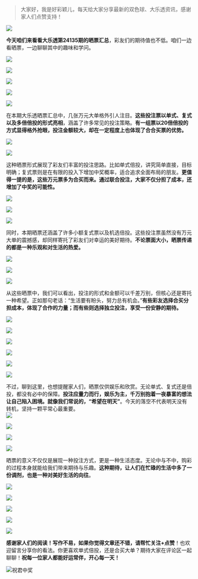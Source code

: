 > 大家好，我是好彩颖儿，每天给大家分享最新的双色球、大乐透资讯，感谢家人们点赞支持！

![](https://cdn.jsdelivr.net/gh/wangwenjie1314/PicCDN/2024-7-12/1720763627240-image.png)


**今天咱们来看看大乐透第24135期的晒票汇总**，彩友们的期待值也不低。咱们一边看晒票，一边聊聊其中的趣味和学问。

![](https://cdn.jsdelivr.net/gh/wangwenjie1314/PicCDN/2024-11-20/1732080952319-image.png)


![](https://cdn.jsdelivr.net/gh/wangwenjie1314/PicCDN/2024-11-20/1732080921164-image.png)

![](https://cdn.jsdelivr.net/gh/wangwenjie1314/PicCDN/2024-11-20/1732080902693-image.png)


![](https://cdn.jsdelivr.net/gh/wangwenjie1314/PicCDN/2024-11-20/1732080910158-image.png)

![](https://cdn.jsdelivr.net/gh/wangwenjie1314/PicCDN/2024-11-20/1732065443246-image.png)


在本期大乐透晒票汇总中，几张万元大单格外引人注目。**这些投注票以单式、复式以及多倍倍投的形式亮相**，涵盖了许多常见的投注策略。**有一组票以20倍倍投的方式显得格外抢眼，投注金额较大，却在一定程度上也体现了合合买票的优势。** 

![](https://cdn.jsdelivr.net/gh/wangwenjie1314/PicCDN/2024-11-20/1732081189488-image.png)


![](https://cdn.jsdelivr.net/gh/wangwenjie1314/PicCDN/2024-11-20/1732089770442-image.png)


这种晒票形式展现了彩友们丰富的投注思路。比如单式倍投，讲究简单直接，目标明确；复式票则是在有限的投入下增加中奖概率，适合追求全面布局的朋友。**更值得一提的是，这些万元票多为合买而来。通过联合投注，大家不仅分担了成本，还增加了中奖的可能性。** 


![](https://cdn.jsdelivr.net/gh/wangwenjie1314/PicCDN/2024-11-20/1732081119578-image.png)


![](https://cdn.jsdelivr.net/gh/wangwenjie1314/PicCDN/2024-11-20/1732081099939-image.png)

![](https://cdn.jsdelivr.net/gh/wangwenjie1314/PicCDN/2024-11-20/1732081108522-image.png)


同时，本期晒票还涵盖了许多小额复式票以及机选倍投。这些投注票虽然没有万元大单的震撼感，却同样寄托了彩友们对幸运的美好期待。**不论票面大小，晒票传递的都是一种乐观和对生活的热爱。**


![](https://cdn.jsdelivr.net/gh/wangwenjie1314/PicCDN/2024-11-20/1732081127334-image.png)

![](https://cdn.jsdelivr.net/gh/wangwenjie1314/PicCDN/2024-11-20/1732081276853-image.png)


![](https://cdn.jsdelivr.net/gh/wangwenjie1314/PicCDN/2024-11-20/1732081293592-image.png)


从这些晒票中，我们可以看出，投注的形式和金额可以千差万别，但核心还是寄托一种希望。正如那句老话：“生活要有盼头，努力总有机会。”**有些彩友选择合买分担成本，体现了合作的力量；而有些则选择独立投注，享受一份安静的期待。**


![](https://cdn.jsdelivr.net/gh/wangwenjie1314/PicCDN/2024-11-20/1732081257456-image.png)


![](https://cdn.jsdelivr.net/gh/wangwenjie1314/PicCDN/2024-11-20/1732081240074-image.png)

![](https://cdn.jsdelivr.net/gh/wangwenjie1314/PicCDN/2024-11-20/1732089831538-image.png)


![](https://cdn.jsdelivr.net/gh/wangwenjie1314/PicCDN/2024-11-20/1732081252499-image.png)

![](https://cdn.jsdelivr.net/gh/wangwenjie1314/PicCDN/2024-11-20/1732081178608-image.png)

![](https://cdn.jsdelivr.net/gh/wangwenjie1314/PicCDN/2024-11-20/1732081171701-image.png)


不过，聊到这里，也想提醒家人们，晒票仅供娱乐和欣赏。无论单式、复式还是倍投，都没有必中的保障。**投注应量力而行，娱乐为主，千万别抱着一夜暴富的想法让自己陷入困境。就像我们常说的，“希望在明天”**。今天的落空不代表明天没有转机，坚持一颗平常心最重要。  
![](https://cdn.jsdelivr.net/gh/wangwenjie1314/PicCDN/2024-11-20/1732065492971-image.png)


![](https://cdn.jsdelivr.net/gh/wangwenjie1314/PicCDN/2024-11-20/1732081211821-image.png)

![](https://cdn.jsdelivr.net/gh/wangwenjie1314/PicCDN/2024-11-20/1732081222096-image.png)

![](https://cdn.jsdelivr.net/gh/wangwenjie1314/PicCDN/2024-11-20/1732081217838-image.png)

晒票的意义不仅仅是展现一种投注方式，更是一种生活态度。无论中与不中，购彩的过程本身就能给我们带来期待与乐趣。**这种期待，让人们在忙碌的生活中多了一份调剂，也是一种对美好生活的向往**。  

![](https://cdn.jsdelivr.net/gh/wangwenjie1314/PicCDN/2024-11-20/1732065527428-image.png)


![](https://cdn.jsdelivr.net/gh/wangwenjie1314/PicCDN/2024-11-20/1732081203383-image.png)

![](https://cdn.jsdelivr.net/gh/wangwenjie1314/PicCDN/2024-11-20/1732081228079-image.png)


![](https://cdn.jsdelivr.net/gh/wangwenjie1314/PicCDN/2024-11-20/1732080891105-image.png)

![](https://cdn.jsdelivr.net/gh/wangwenjie1314/PicCDN/2024-11-20/1732081152552-image.png)


**感谢家人们的阅读！写作不易，如果你觉得文章还不错，请帮忙关注+点赞**！也欢迎留言分享你的看法。你更喜欢单式倍投，还是合买大单？期待大家在评论区一起聊聊！**祝每一位家人都能好运常伴，开心每一天！**

![祝君中奖](https://cdn.jsdelivr.net/gh/wangwenjie1314/PicCDN/2024-11-7/1730965583082-image.png)

